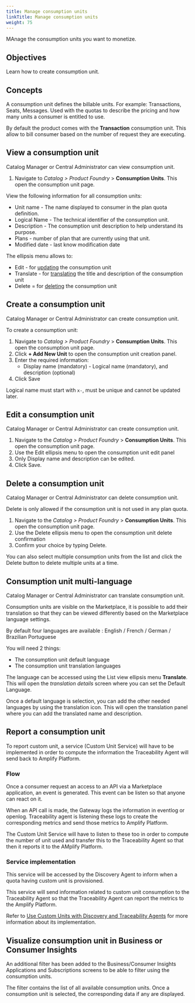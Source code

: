 ```yaml
---
title: Manage consumption units
linkTitle: Manage consumption units
weight: 75
---
```


MAnage the consumption units you want to monetize.

## Objectives

Learn how to create consumption unit.

## Concepts

A consumption unit defines the billable units. For example: Transactions, Seats, Messages. Used with the quotas to describe the pricing and how many units a consumer is entitled to use.

By default the product comes with the **Transaction** consumption unit. This allow to bill consumer based on the number of request they are executing.

## View a consumption unit

Catalog Manager or Central Administrator can view consumption unit.

1. Navigate to *Catalog > Product Foundry* > **Consumption Units**. This open the consumption unit page.

View the following information for all consumption units:

* Unit name - The name displayed to consumer in the plan quota definition.
* Logical Name - The technical identifier of the consumption unit.
* Description - The consumption unit description to help understand its purpose.
* Plans - number of plan that are currently using that unit.
* Modified date - last know modification date

The ellipsis menu allows to:

* Edit - for [updating](#edit-a-consumption-unit) the consumption unit
* Translate - for [translating](#consumption-unit-multi-language) the title and description of the consumption unit
* Delete = for [deleting](#delete-a-consumption-unit) the consumption unit

## Create a consumption unit

Catalog Manager or Central Administrator can create consumption unit.

To create a consumption unit:

1. Navigate to *Catalog > Product Foundry* > **Consumption Units**. This open the consumption unit page.
2. Click **+ Add New Unit** to open the consumption unit creation panel.
3. Enter the required information:
   * Display name (mandatory) - Logical name (mandatory), and description (optional)
4. Click Save

Logical name must start with `x-`, must be unique and cannot be updated later.

## Edit a consumption unit

Catalog Manager or Central Administrator can create consumption unit.

1. Navigate to the *Catalog > Product Foundry* > **Consumption Units**. This open the consumption unit page.
2. Use the Edit ellipsis menu to open the consumption unit edit panel
3. Only Display name and description can be edited.
4. Click Save.

## Delete a consumption unit

Catalog Manager or Central Administrator can delete consumption unit.

Delete is only allowed if the consumption unit is not used in any plan quota.

1. Navigate to the *Catalog > Product Foundry* > **Consumption Units**. This open the consumption unit page.
2. Use the Delete ellipsis menu to open the consumption unit delete confirmation
3. Confirm your choice by typing Delete.

You can also select multiple consumption units from the list and click the Delete button to delete multiple units at a time.

## Consumption unit multi-language

Catalog Manager or Central Administrator can translate consumption unit.

Consumption units are visible on the Marketplace, it is possible to add their translation so that they can be viewed differently based on the Marketplace language settings.

By default four languages are available : English / French / German / Brazilian Portuguese

You will need 2 things:

* The consumption unit default language
* The consumption unit translation languages

The language can be accessed using the List view ellipsis menu **Translate**. This will open the *translation details* screen where you can set the Default Language.

Once a default language is selection, you can add the other needed languages by using the translation icon. This will open the translation panel where you can add the translated name and description.

## Report a consumption unit

To report custom unit, a service (Custom Unit Service) will have to be implemented in order to compute the information the Traceability Agent will send back to Amplify Platform.

### Flow

Once a consumer request an access to an API via a Marketplace application, an event is generated. This event can be listen so that anyone can react on it.

When an API call is made, the Gateway logs the information in eventlog or openlog. Traceability agent is listening these logs to create the corresponding metrics and send those metrics to Amplify Platform.

The Custom Unit Service will have to listen to these too in order to compute the number of unit used and transfer this to the Traceability Agent so that then it reports it to the AMplify Platform.

### Service implementation

This service will be accessed by the Discovery Agent to inform when a quota having custom unit is provisioned.

This service will send information related to custom unit consumption to the Traceability Agent so that the Traceability Agent can report the metrics to the Amplify Platform.

Refer to [Use Custom Units with Discovery and Traceability Agents](/docs/connect_manage_environ/connected_agent_common_reference/custom-unit-metrics) for more information about its implementation.

## Visualize consumption unit in Business or Consumer Insights

An additional filter has been added to the Business/Consumer Insights Applications and Subscriptions screens to be able to filter using the consumption units.

The filter contains the list of all available consumption units. Once a consumption unit is selected, the corresponding data if any are displayed.